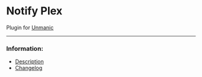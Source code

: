 # Notify Plex
Plugin for [Unmanic](https://github.com/Unmanic)

---

### Information:

- [Description](description.md)
- [Changelog](changelog.md)
